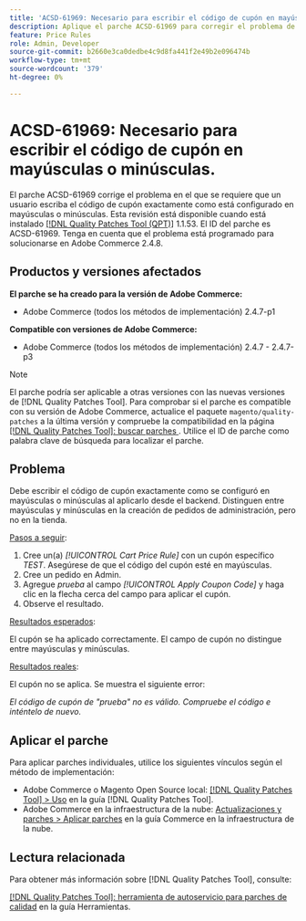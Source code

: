 ```yaml
---
title: 'ACSD-61969: Necesario para escribir el código de cupón en mayúsculas o minúsculas.'
description: Aplique el parche ACSD-61969 para corregir el problema de Adobe Commerce en el que un usuario debe escribir el código de cupón exactamente como está configurado en mayúsculas o minúsculas.
feature: Price Rules
role: Admin, Developer
source-git-commit: b2660e3ca0dedbe4c9d8fa441f2e49b2e096474b
workflow-type: tm+mt
source-wordcount: '379'
ht-degree: 0%

---
```


# ACSD-61969: Necesario para escribir el código de cupón en mayúsculas o minúsculas.

El parche ACSD-61969 corrige el problema en el que se requiere que un usuario escriba el código de cupón exactamente como está configurado en mayúsculas o minúsculas. Esta revisión está disponible cuando está instalado [[!DNL Quality Patches Tool (QPT)]](/help/tools/quality-patches-tool/quality-patches-tool-to-self-serve-quality-patches.md) 1.1.53. El ID del parche es ACSD-61969. Tenga en cuenta que el problema está programado para solucionarse en Adobe Commerce 2.4.8.

## Productos y versiones afectados

**El parche se ha creado para la versión de Adobe Commerce:**

* Adobe Commerce (todos los métodos de implementación) 2.4.7-p1

**Compatible con versiones de Adobe Commerce:**

* Adobe Commerce (todos los métodos de implementación) 2.4.7 - 2.4.7-p3

>[!NOTE]
>
>El parche podría ser aplicable a otras versiones con las nuevas versiones de [!DNL Quality Patches Tool]. Para comprobar si el parche es compatible con su versión de Adobe Commerce, actualice el paquete `magento/quality-patches` a la última versión y compruebe la compatibilidad en la página [[!DNL Quality Patches Tool]: buscar parches ](https://experienceleague.adobe.com/tools/commerce-quality-patches/index.html). Utilice el ID de parche como palabra clave de búsqueda para localizar el parche.

## Problema

Debe escribir el código de cupón exactamente como se configuró en mayúsculas o minúsculas al aplicarlo desde el backend. Distinguen entre mayúsculas y minúsculas en la creación de pedidos de administración, pero no en la tienda.

<u>Pasos a seguir</u>:

1. Cree un(a) *[!UICONTROL Cart Price Rule]* con un cupón específico *TEST*. Asegúrese de que el código del cupón esté en mayúsculas.
1. Cree un pedido en Admin.
1. Agregue *prueba* al campo *[!UICONTROL Apply Coupon Code]* y haga clic en la flecha cerca del campo para aplicar el cupón.
1. Observe el resultado.

<u>Resultados esperados</u>:

El cupón se ha aplicado correctamente. El campo de cupón no distingue entre mayúsculas y minúsculas.

<u>Resultados reales</u>:

El cupón no se aplica. Se muestra el siguiente error:

*El código de cupón de &quot;prueba&quot; no es válido. Compruebe el código e inténtelo de nuevo.*

## Aplicar el parche

Para aplicar parches individuales, utilice los siguientes vínculos según el método de implementación:

* Adobe Commerce o Magento Open Source local: [[!DNL Quality Patches Tool] > Uso](/help/tools/quality-patches-tool/usage.md) en la guía [!DNL Quality Patches Tool].
* Adobe Commerce en la infraestructura de la nube: [Actualizaciones y parches > Aplicar parches](https://experienceleague.adobe.com/docs/commerce-cloud-service/user-guide/develop/upgrade/apply-patches.html) en la guía Commerce en la infraestructura de la nube.

## Lectura relacionada

Para obtener más información sobre [!DNL Quality Patches Tool], consulte:

[[!DNL Quality Patches Tool]: herramienta de autoservicio para parches de calidad](/help/tools/quality-patches-tool/quality-patches-tool-to-self-serve-quality-patches.md) en la guía Herramientas.
